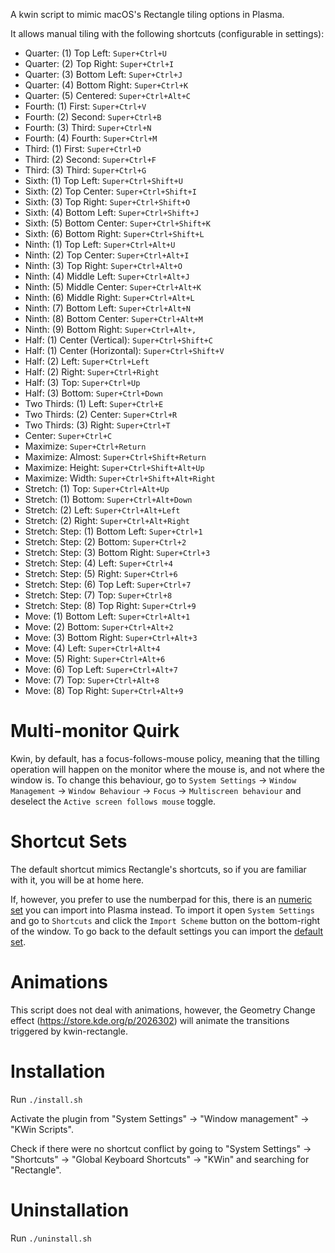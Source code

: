 A kwin script to mimic macOS's Rectangle tiling options in Plasma.

It allows manual tiling with the following shortcuts (configurable in settings):

- Quarter: (1) Top Left: `Super+Ctrl+U`
- Quarter: (2) Top Right: `Super+Ctrl+I`
- Quarter: (3) Bottom Left: `Super+Ctrl+J`
- Quarter: (4) Bottom Right: `Super+Ctrl+K`
- Quarter: (5) Centered: `Super+Ctrl+Alt+C`
- Fourth: (1) First: `Super+Ctrl+V`
- Fourth: (2) Second: `Super+Ctrl+B`
- Fourth: (3) Third: `Super+Ctrl+N`
- Fourth: (4) Fourth: `Super+Ctrl+M`
- Third: (1) First: `Super+Ctrl+D`
- Third: (2) Second: `Super+Ctrl+F`
- Third: (3) Third: `Super+Ctrl+G`
- Sixth: (1) Top Left: `Super+Ctrl+Shift+U`
- Sixth: (2) Top Center: `Super+Ctrl+Shift+I`
- Sixth: (3) Top Right: `Super+Ctrl+Shift+O`
- Sixth: (4) Bottom Left: `Super+Ctrl+Shift+J`
- Sixth: (5) Bottom Center: `Super+Ctrl+Shift+K`
- Sixth: (6) Bottom Right: `Super+Ctrl+Shift+L`
- Ninth: (1) Top Left: `Super+Ctrl+Alt+U`
- Ninth: (2) Top Center: `Super+Ctrl+Alt+I`
- Ninth: (3) Top Right: `Super+Ctrl+Alt+O`
- Ninth: (4) Middle Left: `Super+Ctrl+Alt+J`
- Ninth: (5) Middle Center: `Super+Ctrl+Alt+K`
- Ninth: (6) Middle Right: `Super+Ctrl+Alt+L`
- Ninth: (7) Bottom Left: `Super+Ctrl+Alt+N`
- Ninth: (8) Bottom Center: `Super+Ctrl+Alt+M`
- Ninth: (9) Bottom Right: `Super+Ctrl+Alt+,`
- Half: (1) Center (Vertical): `Super+Ctrl+Shift+C`
- Half: (1) Center (Horizontal): `Super+Ctrl+Shift+V`
- Half: (2) Left: `Super+Ctrl+Left`
- Half: (2) Right: `Super+Ctrl+Right`
- Half: (3) Top: `Super+Ctrl+Up`
- Half: (3) Bottom: `Super+Ctrl+Down`
- Two Thirds: (1) Left: `Super+Ctrl+E`
- Two Thirds: (2) Center: `Super+Ctrl+R`
- Two Thirds: (3) Right: `Super+Ctrl+T`
- Center: `Super+Ctrl+C`
- Maximize: `Super+Ctrl+Return`
- Maximize: Almost: `Super+Ctrl+Shift+Return`
- Maximize: Height: `Super+Ctrl+Shift+Alt+Up`
- Maximize: Width: `Super+Ctrl+Shift+Alt+Right`
- Stretch: (1) Top: `Super+Ctrl+Alt+Up`
- Stretch: (1) Bottom: `Super+Ctrl+Alt+Down`
- Stretch: (2) Left: `Super+Ctrl+Alt+Left`
- Stretch: (2) Right: `Super+Ctrl+Alt+Right`
- Stretch: Step: (1) Bottom Left: `Super+Ctrl+1`
- Stretch: Step: (2) Bottom: `Super+Ctrl+2`
- Stretch: Step: (3) Bottom Right: `Super+Ctrl+3`
- Stretch: Step: (4) Left: `Super+Ctrl+4`
- Stretch: Step: (5) Right: `Super+Ctrl+6`
- Stretch: Step: (6) Top Left: `Super+Ctrl+7`
- Stretch: Step: (7) Top: `Super+Ctrl+8`
- Stretch: Step: (8) Top Right: `Super+Ctrl+9`
- Move: (1) Bottom Left: `Super+Ctrl+Alt+1`
- Move: (2) Bottom: `Super+Ctrl+Alt+2`
- Move: (3) Bottom Right: `Super+Ctrl+Alt+3`
- Move: (4) Left: `Super+Ctrl+Alt+4`
- Move: (5) Right: `Super+Ctrl+Alt+6`
- Move: (6) Top Left: `Super+Ctrl+Alt+7`
- Move: (7) Top: `Super+Ctrl+Alt+8`
- Move: (8) Top Right: `Super+Ctrl+Alt+9`

# Multi-monitor Quirk

Kwin, by default, has a focus-follows-mouse policy, meaning that the tilling operation will
happen on the monitor where the mouse is, and not where the window is. To change this behaviour,
go to
`System Settings` -> `Window Management` -> `Window Behaviour` -> `Focus` -> `Multiscreen behaviour`
and deselect the `Active screen follows mouse` toggle.

# Shortcut Sets

The default shortcut mimics Rectangle's shortcuts, so if you are familiar with
it, you will be at home here.

If, however, you prefer to use the numberpad for this, there is an
[numeric set](numeric.kksrc) you can import into Plasma instead. To import it
open `System Settings` and go to `Shortcuts` and click the `Import Scheme` button
on the bottom-right of the window. To go back to the default settings you can
import the [default set](default.kksrc).

# Animations

This script does not deal with animations, however, the Geometry Change effect
(https://store.kde.org/p/2026302) will animate the transitions triggered by
kwin-rectangle.

# Installation

Run `./install.sh`

Activate the plugin from "System Settings" -> "Window management" -> "KWin Scripts".

Check if there were no shortcut conflict by going to "System Settings" ->
"Shortcuts" -> "Global Keyboard Shortcuts" -> "KWin" and searching for
"Rectangle".

# Uninstallation

Run `./uninstall.sh`
